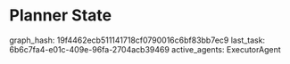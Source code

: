 # Planner State

graph_hash: 19f4462ecb511141718cf0790016c6bf83bb7ec9
last_task: 6b6c7fa4-e01c-409e-96fa-2704acb39469
active_agents: ExecutorAgent
